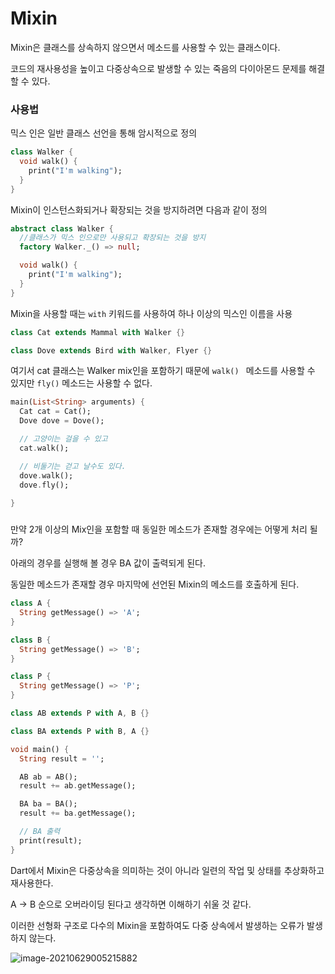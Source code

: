 # Mixin

Mixin은 클래스를 상속하지 않으면서 메소드를 사용할 수 있는 클래스이다.

코드의 재사용성을 높이고 다중상속으로 발생할 수 있는 죽음의 다이아몬드 문제를 해결할 수 있다.





### 사용법

믹스 인은 일반 클래스 선언을 통해 암시적으로 정의

```dart
class Walker {
  void walk() {
    print("I'm walking");
  }
}
```



Mixin이 인스턴스화되거나 확장되는 것을 방지하려면 다음과 같이 정의 

```dart
abstract class Walker {
  //클래스가 믹스 인으로만 사용되고 확장되는 것을 방지
  factory Walker._() => null;

  void walk() {
    print("I'm walking");
  }
}
```



Mixin을 사용할 때는 `with` 키워드를 사용하여 하나 이상의 믹스인 이름을 사용

```dart
class Cat extends Mammal with Walker {}

class Dove extends Bird with Walker, Flyer {}
```



여기서 cat 클래스는 Walker mix인을 포함하기 때문에 `walk() ` 메소드를 사용할 수 있지만 `fly()` 메소드는 사용할 수 없다.

```dart
main(List<String> arguments) {
  Cat cat = Cat();
  Dove dove = Dove();

  // 고양이는 걸을 수 있고
  cat.walk();

  // 비둘기는 걷고 날수도 있다.
  dove.walk();
  dove.fly();
 
}
```



### 

만약 2개 이상의 Mix인을 포함할 때 동일한 메소드가 존재할 경우에는 어떻게 처리 될까?

아래의 경우를 실행해 볼 경우 BA 값이 출력되게 된다.

동일한 메소드가 존재할 경우 마지막에 선언된 Mixin의 메소드를 호출하게 된다.

```dart
class A {
  String getMessage() => 'A';
}

class B {
  String getMessage() => 'B';
}

class P {
  String getMessage() => 'P';
}

class AB extends P with A, B {}

class BA extends P with B, A {}

void main() {
  String result = '';

  AB ab = AB();
  result += ab.getMessage();

  BA ba = BA();
  result += ba.getMessage();

  // BA 출력
  print(result);
}
```



Dart에서 Mixin은 다중상속을 의미하는 것이 아니라 일련의 작업 및 상태를 추상화하고 재사용한다. 

A -> B 순으로 오버라이딩 된다고 생각하면 이해하기 쉬울 것 같다.

이러한 선형화 구조로 다수의 Mixin을 포함하여도 다중 상속에서 발생하는 오류가 발생하지 않는다.

![image-20210629005215882](C:\Users\rhaxo\AppData\Roaming\Typora\typora-user-images\image-20210629005215882.png)



